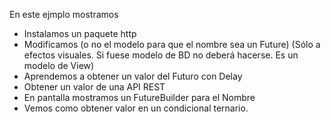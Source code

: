 En este ejmplo mostramos

- Instalamos un paquete http
- Modificamos (o no el modelo para que el nombre sea un Future)
    (Sólo a efectos visuales. Si fuese modelo de BD no deberá hacerse. Es un modelo de View)
- Aprendemos a obtener un valor del Futuro con Delay
- Obtener un valor de una API REST
- En pantalla mostramos un FutureBuilder para el Nombre
- Vemos como obtener valor en un condicional ternario.

